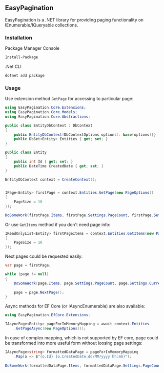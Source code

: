 ﻿## EasyPagination
EasyPagination is a .NET library for providing paging functionality on IEnumerable/IQueryable collections.

### Installation
Package Manager Console
```bash
Install-Package 
```

.Net CLI

```bash
dotnet add package 
```

### Usage
Use extension method `GetPage` for accessing to particular page:
```c#
using EasyPagination.Core.Extensions;
using EasyPagination.Core.Models;
using EasyPagination.Core.Abstractions;

public class EntityDbContext : DbContext
{
    public EntityDbContext(DbContextOptions options): base(options){}
    public DbSet<Entity> Entities { get; set; }
}

public class Entity
{
    public int Id { get; set; }
    public DateTime CreatedDate { get; set; }
}
    
EntityDbContext context = CreateContext();


IPage<Entity> firstPage = context.Entities.GetPage(new PageOptions()
{
    PageSize = 10
});

DoSomeWork(firstPage.Items, firstPage.Settings.PageCount, firstPage.Settings.CurrentPage, firstPage.Settings.PageSize);
```

Or use `GetItems` method if you don't need page info:
```c#
IReadOnlyList<Entity> firstPageItems = context.Entities.GetItems(new PageOptions()
{
    PageSize = 10
});
```

Next pages could be requested easily:
```c#
var page = firstPage;

while (page != null)
{
    DoSomeWork(page.Items, page.Settings.PageCount, page.Settings.CurrentPage, page.Settings.PageSize);
    
    page = page.NextPage();
}
```

Async methods for EF Core (or IAsyncEnumerable) are also available:
```c#
using EasyPagination.EfCore.Extensions;

IAsyncPage<Entity> pageForInMemoryMapping = await context.Entities
    .GetPageAsync(new PageOptions());
```
In case of complex mapping, which is not supported by EF core, 
page could be transformed into more useful form without loosing page settings:
```c#
IAsyncPage<string> formattedDataPage = pageForInMemoryMapping
    .Map(o => $"{o.Id} {o.CreatedDate:dd/MM/yyyy hh:mm}");
    
DoSomeWork(formattedDataPage.Items, formattedDataPage.Settings.PageCount, formattedDataPage.Settings.CurrentPage, formattedDataPage.Settings.PageSize);
```

